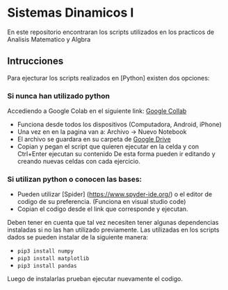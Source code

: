# Sistemas Dinamicos I 

En este repositorio encontraran los scripts utilizados en los practicos de Analisis Matematico y Algbra 

## Intrucciones

Para ejecturar los scripts realizados en [Python] existen dos opciones:

### Si nunca han utilizado python
Accediendo a Google Colab en el siguiente link: [Google Collab](https://colab.research.google.com/)
- Funciona desde todos los dispositivos (Computadora, Android, iPhone)
- Una vez en en la pagina van a: Archivo -> Nuevo Notebook 
- El archivo se guardara en su carpeta de [Google Drive](https://drive.google.com/)
- Copian y pegan el script que quieren ejecutar en la celda y con Ctrl+Enter ejecutan su contenido
De esta forma pueden ir editando y creando nuevas celdas con cada ejercicio.

### Si utilizan python o conocen las bases:
- Pueden utilizar [Spider] (https://www.spyder-ide.org/) o el editor de codigo de su preferencia. (Funciona en visual studio code)
- Copian el codigo desde el link que corresponde y ejecutan.

Deben tener en cuenta que tal vez necesiten tener algunas dependencias instaladas si no las han utilizado previamente. Las utilizadas en los scripts dados se pueden instalar de la siguiente manera:
- `pip3 install numpy`   
- `pip3 install matplotlib`
- `pip3 install pandas` 

Luego de instalarlas prueban ejecutar nuevamente el codigo. 
